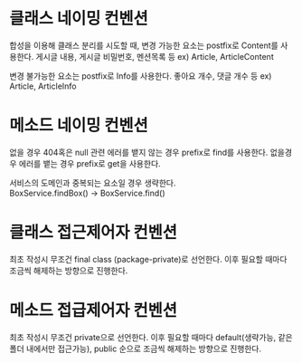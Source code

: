 # 클래스 네이밍 컨벤션

합성을 이용해 클래스 분리를 시도할 때,
변경 가능한 요소는 postfix로 Content를 사용한다.
게시글 내용, 게시글 비밀번호, 멘션목록 등
ex) Article, ArticleContent


변경 불가능한 요소는 postfix로 Info를 사용한다.
좋아요 개수, 댓글 개수 등
ex) Article, ArticleInfo


# 메소드 네이밍 컨벤션
없을 경우 404혹은 null 관련 에러를 뱉지 않는 경우 prefix로 find를 사용한다.
없을경우 에러를 뱉는 경우 prefix로 get을 사용한다.

서비스의 도메인과 중복되는 요소일 경우 생략한다.  
BoxService.findBox() -> BoxService.find()


# 클래스 접근제어자 컨벤션
최초 작성시 무조건 final class (package-private)로 선언한다.
이후 필요할 때마다 조금씩 해제하는 방향으로 진행한다.

# 메소드 접급제어자 컨벤션
최초 작성시 무조건 private으로 선언한다.
이후 필요할 때마다 default(생략가능, 같은 폴더 내에서만 접근가능), public 순으로 조금씩 해제하는 방향으로 진행한다.


